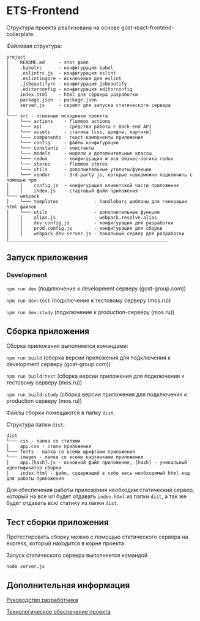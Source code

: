 # ETS-Frontend

Структура проекта реализована на основе gost-react-frontend-boilerplate.

Файловая структура:

```
project
│    README.md     - этот файл
│    .babelrc      - конфигурация babel
│    .eslintrc.js  - конфигурация eslint
│    .eslintingore - исключения для eslint
│    .jsbeautifyrc - конфигурация jsbeautify
│    .editorconfig - конфигурация editorconfig
│    index.html    - html для сервера разработки
│    package.json  - package.json
│    server.js     - скрипт для запуска статического сервера   
│
└─── src - основные исходники проекта
│    └─── actions    - flummox actions
│    └─── api        - средства работы с Back-end API
│    └─── assets     - статика (css, шрифты, картнки)
│    └─── components - react-компоненты приложения
│    └─── config     - файлы конфигурации
│    └─── constants  - константы
│    └─── models     - модели и дополнительные классы
│    └─── redux      - конфигурация и вся бизнес-логика redux
│    └─── stores     - flummox stores
│    └─── utils      - дополнительные утилиты/функции
│    └─── vendor     - 3rd-party js, которые невозможно подключить с помощью npm
│    │    config.js  - конфигурация клиентской части приложения
│    │    index.js   - стартовый файл приложения
└─── webpack
│    └─── templates             - handlebars шаблоны для генерации html файлов
│    └─── utils                 - дополнительные функции
│    │    alias.js              - webpack.resolve.alias
│    │    dev.config.js         - конфигурация для разработки
│    │    prod.config.js        - конфигурация для сборки
│    │    webpack-dev-server.js - локальный сервер для разработки
│__________________________________________________________
```

## Запуск приложения

### Development

`npm run dev` (подключение к development серверу (gost-group.com))

`npm run dev:test` (подключение к тестовому серверу (mos.ru))

`npm run dev:study` (подключение к production-серверу (mos.ru))

## Сборка приложения

Сборка приложения выполняется командами:

`npm run build` (сборка версии приложения для подключения к development серверу (gost-group.com))

`npm run build:test` (сборка версии приложения для подключения к тестовому серверу (mos.ru))

`npm run build:study` (сборка версии приложения для подключения к production серверу (mos.ru))

Файлы сборки помещаются в папку `dist`.

Структура папки `dist`:

```
dist
└─── css - папка со стилями
│    app.css - стили приложения
└─── fonts - папка со всеми шрифтами приложения
└─── images - папка со всеми картинками приложения
│    app.[hash].js - основной файл приложения, [hash] - уникальный идентификатор сборки
│    index.html - файл, содержащий в себе весь необходимый html код для работы приложения
```

Для обеспечения работы приложения необходим статический сервер, который на все url будет отдавать `index.html` из папки `dist`, а так же будет отдавать всю статику из папки `dist`.

## Тест сборки приложения

Протестировать сборку можно с помощью статического сервера на express, который находится в корне проекта.

Запуск статического сервера выполняется командой

`node server.js`

## Дополнительная информация

[Руководство разработчика](/docs/DEV.md)

[Технологическое обеспечение проекта](/docs/TECH_SPECS.md)

